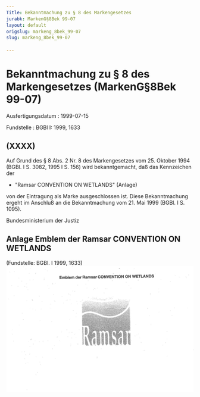 ```yaml
---
Title: Bekanntmachung zu § 8 des Markengesetzes
jurabk: MarkenG§8Bek 99-07
layout: default
origslug: markeng_8bek_99-07
slug: markeng_8bek_99-07

---
```


# Bekanntmachung zu § 8 des Markengesetzes (MarkenG§8Bek 99-07)

Ausfertigungsdatum
:   1999-07-15

Fundstelle
:   BGBl I: 1999, 1633



## (XXXX)

Auf Grund des § 8 Abs. 2 Nr. 8 des Markengesetzes vom 25. Oktober 1994
(BGBl. I S. 3082, 1995 I S. 156) wird bekanntgemacht, daß das
Kennzeichen der

*   "Ramsar CONVENTION ON WETLANDS" (Anlage)



von der Eintragung als Marke ausgeschlossen ist.
Diese Bekanntmachung ergeht im Anschluß an die Bekanntmachung vom 21.
Mai 1999 (BGBl. I S. 1095).

Bundesministerium der Justiz


## Anlage Emblem der Ramsar CONVENTION ON WETLANDS

(Fundstelle: BGBl. I 1999, 1633)
![bgbl1_1999_j1633_0010.jpg](bgbl1_1999_j1633_0010.jpg)
